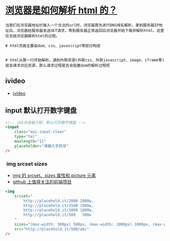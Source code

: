 # [浏览器是如何解析 html 的？](https://juejin.im/post/5c1dde33f265da61776bf49a)

```
当我们在浏览器地址栏输入一个合法的url时，浏览器首先进行DNS域名解析，拿到服务器IP地址后，浏览器给服务器发送GET请求，等到服务器正常返回后浏览器开始下载并解析html。这里仅总结浏览器解析html的过程。

# html页面主要由dom、css、javascript等部分构成


# html从第一行开始解析，遇到外联资源(外联css、外联javascript、image、iframe等)就会请求对应资源，那么请求过程是否会阻塞dom的解析过程呢

```

## ivideo

-   [ivideo](https://github.com/phobal/ivideo)

## input 默认打开数字键盘

```html
<!-- iOS点击输入框，默认打开数字键盘 -->
<input
	class="mui-input-clear"
	type="tel"
	maxlength="11"
	placeholder="请输入手机号"
/>
```

### <img/> img srcset sizes

-   [img 的 srcset、sizes 属性和 picture 元素](https://www.jianshu.com/p/607567e488fc)
-   [github 上值得关注的前端项目](https://segmentfault.com/a/1190000002804472)

```html
<img
	srcset="
		http://placehold.it/2000 2000w,
		http://placehold.it/1500 1500w,
		http://placehold.it/1000 1000w,
		http://placehold.it/500   500w
	"
	sizes="(max-width: 500px) 500px, (max-width: 1000px) 1000px, (max-width: 1500px) 1500px, 2000px"
	src="http://placehold.it/500/abc"
/>
```

